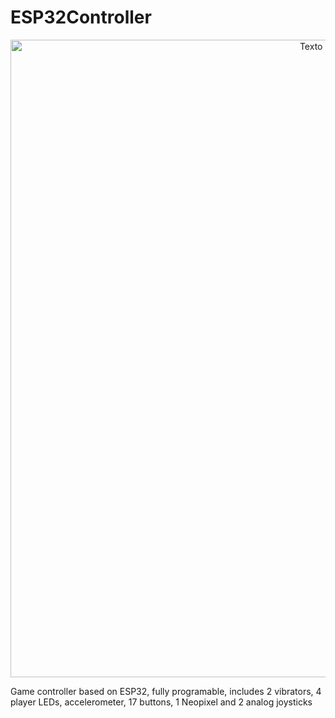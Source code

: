# ESP32Controller

<p align="center">
  <img src="https://github.com/user-attachments/assets/3ce9b50a-5c4a-4057-ac68-5ea4ad55552a" alt="Texto alternativo" width="1020"/>
</p>
Game controller based on ESP32, fully programable, includes 2 vibrators, 4 player LEDs, accelerometer, 17 buttons, 1 Neopixel and 2 analog joysticks

